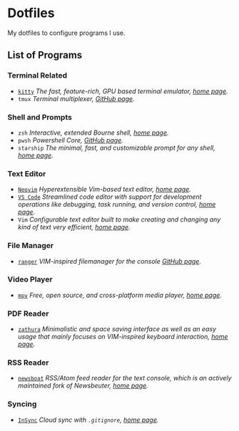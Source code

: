 # Dotfiles

My dotfiles to configure programs I use.

## List of Programs

### Terminal Related

- [`kitty`](./.config/kitty/) *The fast, feature-rich, GPU based terminal emulator, [home page](https://sw.kovidgoyal.net/kitty/).*
- `tmux` *Terminal multiplexer, [GitHub page](https://github.com/tmux/tmux).*

### Shell and Prompts

- `zsh` *Interactive, extended Bourne shell, [home page](https://www.zsh.org/).*
- `pwsh` *Powershell Core, [GitHub page](https://github.com/powershell/powershell).*
- `starship` *The minimal, fast, and customizable prompt for any shell, [home page](https://starship.rs/).*

### Text Editor

- [`Neovim`](./.config/nvim/) *Hyperextensible Vim-based text editor, [home page](https://neovim.io/).*
- [`VS Code`](./.config/Code/) *Streamlined code editor with support for development operations like debugging, task running, and version control, [home page](https://code.visualstudio.com/).*
- `Vim` *Configurable text editor built to make creating and changing any kind of text very efficient, [home page](https://www.vim.org/).*

### File Manager

- [`ranger`](./.config/ranger/) *VIM-inspired filemanager for the console  [GitHub page](https://github.com/ranger/ranger).*

### Video Player

- [`mpv`](./.config/mpv/) *Free, open source, and cross-platform media player, [home page](https://mpv.io/).*

### PDF Reader

- [`zathura`](./.config/zathura/) *Minimalistic and space saving interface as well as an easy usage that mainly focuses on VIM-inspired keyboard interaction, [home page](https://pwmt.org/projects/zathura/).*

### RSS Reader

- [`newsboat`](./.newsboat/) *RSS/Atom feed reader for the text console, which is an actively maintained fork of Newsbeuter, [home page](https://newsboat.org/).*

### Syncing

- [`InSync`](./.Insync/) *Cloud sync with `.gitignore`, [home page](https://www.insynchq.com/).*

